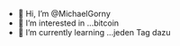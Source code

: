 - 👋 Hi, I’m @MichaelGorny
- 👀 I’m interested in ...bitcoin
- 🌱 I’m currently learning ...jeden Tag dazu


<!---
MichaelGorny/MichaelGorny is a ✨ special ✨ repository because its `README.md` (this file) appears on your GitHub profile.
You can click the Preview link to take a look at your changes.
--->
